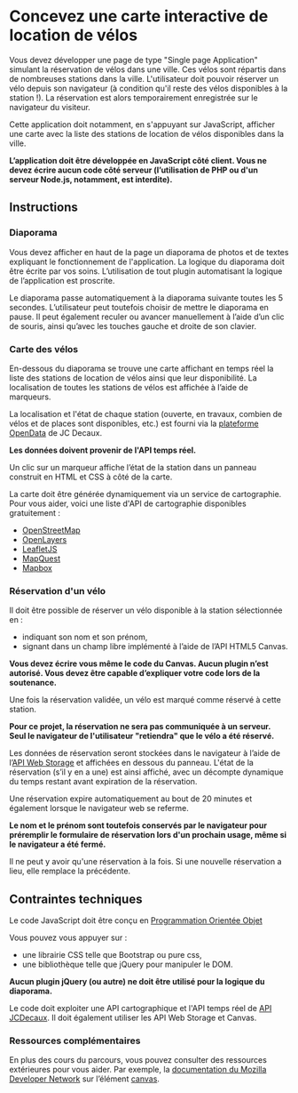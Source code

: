 # Concevez une carte interactive de location de vélos

Vous devez développer une page de type "Single page Application" simulant la réservation de vélos dans une ville. Ces vélos sont répartis dans de nombreuses stations dans la ville. L'utilisateur doit pouvoir réserver un vélo depuis son navigateur (à condition qu'il reste des vélos disponibles à la station !). La réservation est alors temporairement enregistrée sur le navigateur du visiteur.

Cette application doit notamment, en s'appuyant sur JavaScript, afficher une carte avec la liste des stations de location de vélos disponibles dans la ville. 

**L’application doit être développée en JavaScript côté client. Vous ne devez écrire aucun code côté serveur (l’utilisation de PHP ou d'un serveur Node.js, notamment, est interdite).**

## Instructions

### Diaporama

Vous devez afficher en haut de la page un diaporama de photos et de textes expliquant le fonctionnement de l'application. La logique du diaporama doit être écrite par vos soins. L’utilisation de tout plugin automatisant la logique de l’application est proscrite.

Le diaporama passe automatiquement à la diaporama suivante toutes les 5 secondes. L’utilisateur peut toutefois choisir de mettre le diaporama en pause. Il peut également reculer ou avancer manuellement à l’aide d’un clic de souris, ainsi qu’avec les touches gauche et droite de son clavier.

### Carte des vélos

En-­dessous du diaporama se trouve une carte affichant en temps réel la liste des stations de location de vélos ainsi que leur disponibilité.  La localisation de toutes les stations de vélos est affichée à l’aide de marqueurs.

La localisation et l'état de chaque station (ouverte, en travaux, combien de vélos et de places sont disponibles, etc.) est fourni via la [plateforme OpenData](https://developer.jcdecaux.com/) de JC Decaux.

**Les données doivent provenir de l'API temps réel.**

Un clic sur un marqueur affiche l’état de la station dans un panneau construit en HTML et CSS à côté de la carte. 

La carte doit être générée dynamiquement via un service de cartographie. Pour vous aider, voici une liste d'API de cartographie disponibles gratuitement :

- [OpenStreetMap](https://wiki.openstreetmap.org/wiki/Overpass_API)
- [OpenLayers](https://openlayers.org/)
- [LeafletJS](https://leafletjs.com/)
- [MapQuest](https://developer.mapquest.com/)
- [Mapbox](https://www.mapbox.com/documentation/)

### Réservation d'un vélo

Il doit être possible de réserver un vélo disponible à la station sélectionnée en :

- indiquant son nom et son prénom,
- signant dans un champ libre implémenté à l’aide de l’API HTML5 Canvas.

**Vous devez écrire vous même le code du Canvas. Aucun plugin n’est autorisé. Vous devez être capable d’expliquer votre code lors de la soutenance.**

Une fois la réservation validée,  un vélo est marqué comme réservé à cette station.

**Pour ce projet, la réservation ne sera pas communiquée à un serveur. Seul le navigateur de l'utilisateur "retiendra" que le vélo a été réservé.**

Les données de réservation seront stockées dans le navigateur à l’aide de l’[API Web Storage](https://developer.mozilla.org/fr/docs/Web/API/Web_Storage_API) et affichées en dessous du panneau. L'état de la réservation (s’il y en a une) est ainsi affiché, avec un décompte dynamique du temps restant avant expiration de la réservation.

Une réservation expire automatiquement au bout de 20 minutes et également lorsque le navigateur web se referme.

**Le nom et le prénom sont toutefois conservés par le navigateur pour préremplir le formulaire de réservation lors d'un prochain usage, même si le navigateur a été fermé.**

Il ne peut y avoir qu'une réservation à la fois. Si une nouvelle réservation a lieu, elle remplace la précédente.

## Contraintes techniques

Le code JavaScript doit être conçu en [Programmation Orientée Objet](https://developer.mozilla.org/fr/docs/Web/JavaScript/Introduction_%C3%A0_JavaScript_orient%C3%A9_objet)

Vous pouvez vous appuyer sur :

- une librairie CSS telle que Bootstrap ou pure css,
- une bibliothèque telle que jQuery pour manipuler le DOM.

**Aucun plugin jQuery (ou autre) ne doit être utilisé pour la logique du diaporama.**

Le code doit exploiter une API cartographique et l'API temps réel de [API JCDecaux](https://developer.jcdecaux.com/). Il doit également utiliser les API Web Storage et Canvas.

### Ressources complémentaires

En plus des cours du parcours, vous pouvez consulter des ressources extérieures pour vous aider. Par exemple, la [documentation du Mozilla Developer Network](https://developer.mozilla.org/fr/docs/Web/HTML/Canvas) sur l’élément [canvas](https://developer.mozilla.org/fr/docs/Web/HTML/Element/canvas).

